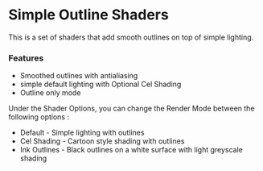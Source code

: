 # Simple Outline Shaders

This is a set of shaders that add smooth outlines on top of simple lighting.

### Features

- Smoothed outlines with antialiasing
- simple default lighting with Optional Cel Shading
- Outline only mode

Under the Shader Options, you can change the Render Mode between the following options :

- Default - Simple lighting with outlines
- Cel Shading - Cartoon style shading with outlines
- Ink Outlines - Black outlines on a white surface with light greyscale shading
